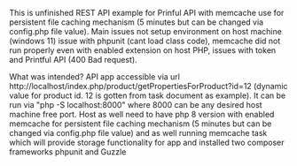 This is unfinished REST API example for Prinful API with memcache use for persistent file caching mechanism (5 minutes but can be changed via config.php file value). Main issues not setup environment on host machine (windows 11) issue with phpunit (cant load class code), memcache did not run properly even with enabled extension on host PHP, issues with token and Printful API (400 Bad request).

What was intended? API app accessible via url http://localhost/index.php/product/getPropertiesForProduct?id=12 (dynamic value for product id. 12 is gotten from task document as example). It can be run via "php -S localhost:8000" where 8000 can be any desired host machine free port. Host as well need to have php 8 version with enabled memcache for persistent file caching mechanism (5 minutes but can be changed via config.php file value) and as well running memcache task which will provide storage functionality for app and installed two composer frameworks phpunit and Guzzle


